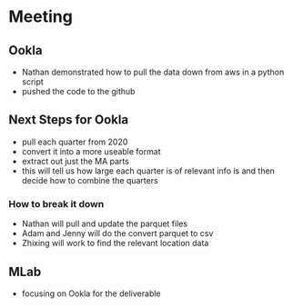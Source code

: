 # Meeting

## Ookla
- Nathan demonstrated how to pull the data down from aws in a python script
- pushed the code to the github

## Next Steps for Ookla
- pull each quarter from 2020
- convert it into a more useable format
- extract out just the MA parts
- this will tell us how large each quarter is of relevant info is and then decide how to combine the quarters

### How to break it down
- Nathan will pull and update the parquet files
- Adam and Jenny will do the convert parquet to csv
- Zhixing will work to find the relevant location data 

## MLab
- focusing on Ookla for the deliverable